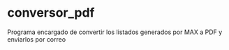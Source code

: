 # conversor_pdf
Programa encargado de convertir los listados generados por MAX a PDF y enviarlos por correo
